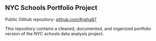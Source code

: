 ## NYC Schools Portfolio Project

Public Github repository: [github.com/Kigha87](https://github.com/Kigha87/nyc-schools-analysis)

This repository contains a cleaned, documented, and organized portfolio version of the NYC schools data analysis project.
